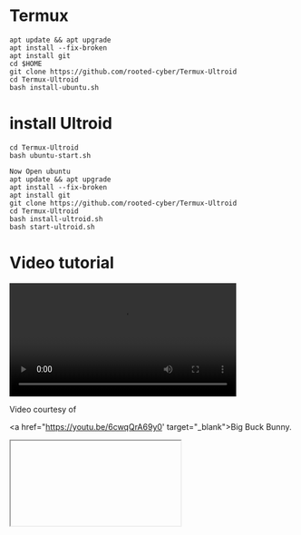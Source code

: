 # Termux
```
apt update && apt upgrade
apt install --fix-broken
apt install git
cd $HOME
git clone https://github.com/rooted-cyber/Termux-Ultroid
cd Termux-Ultroid
bash install-ubuntu.sh

```

# install Ultroid

```
cd Termux-Ultroid
bash ubuntu-start.sh

Now Open ubuntu
apt update && apt upgrade
apt install --fix-broken
apt install git
git clone https://github.com/rooted-cyber/Termux-Ultroid
cd Termux-Ultroid
bash install-ultroid.sh
bash start-ultroid.sh
```
# Video tutorial

<!DOCTYPE html> 

<html> 

<body> 

<video width="400" controls>
  <source src="https://youtu.be/6cwqQrA69y0" type="video/ogg">

  Your browser does not support HTML video.

</video>

<p>

Video courtesy of 

<a href="https://youtu.be/6cwqQrA69y0' target="_blank">Big Buck Bunny</a>.

</p>

</body> 

</html>
<iframe open="https://youtu.be/6cwqQrA69y0"</iframe>
